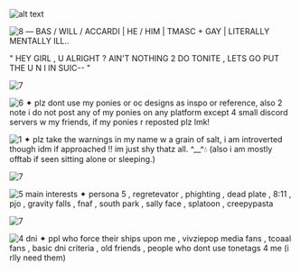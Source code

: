  ![alt text](https://64.media.tumblr.com/e9cbee148eccaa61111637c82730a6dc/54f7d060ccf6d1eb-22/s640x960/97f9bf41a0ed5ef1bc91d6879c2705cb94c083be.gif)

![8](https://64.media.tumblr.com/2d6e6f544bbb9cb338442a40a4d8a319/7ff15572939cc448-3c/s75x75_c1/0750e3a6b920f022d1dd784f1d55ded5db7092b4.gif)  — BAS / WILL / ACCARDI  |  HE / HIM  | TMASC + GAY | LITERALLY MENTALLY ILL..

" HEY GIRL , U ALRIGHT ? AIN'T NOTHING 2 DO TONITE , LETS GO PUT THE U N I IN SUIC-- "

![7](https://64.media.tumblr.com/1314fa1e19e6a033e447e1190477c051/c8a8e24a87d16d26-cf/s640x960/d7a28a117b1ac579632554919b679ab1d666c2f7.pnj)

![6](https://64.media.tumblr.com/3443d282e1bbf2115021445057754968/7ff15572939cc448-d0/s75x75_c1/5f142c02375aea7ddc2bc87ed18f1c645c26fad1.gif) ✦    plz dont use my ponies or oc designs as inspo or reference, also 2 note i do not post any of my ponies on any platform except 4 small discord servers w my friends, if my ponies r reposted plz lmk!

![1](https://64.media.tumblr.com/54f286b6c665ede3d381a59072484336/c14378824fd1614e-14/s75x75_c1/a3e340a66e2495d3fcab3cba03ad1ba098097632.gif)    ✦   plz take the warnings in my name w a grain of salt, i am introverted though idm if approached !! im just shy thatz all. ^__^💧 (also i am mostly offtab if seen sitting alone or sleeping.)

![7](https://64.media.tumblr.com/1314fa1e19e6a033e447e1190477c051/c8a8e24a87d16d26-cf/s640x960/d7a28a117b1ac579632554919b679ab1d666c2f7.pnj)

![5](https://64.media.tumblr.com/c7b9fc8ee7ab1f997c9a1884c6fa2057/c14378824fd1614e-f8/s75x75_c1/8b009a003a4e5197e372abfc8f99639b93f8e4cd.gif) main interests ✦ persona 5 , regretevator , phighting , dead plate , 8:11 , pjo , gravity falls , fnaf , south park , sally face , splatoon , creepypasta

![7](https://64.media.tumblr.com/1314fa1e19e6a033e447e1190477c051/c8a8e24a87d16d26-cf/s640x960/d7a28a117b1ac579632554919b679ab1d666c2f7.pnj)

![4](https://64.media.tumblr.com/95d8810da3abe4b0b0fb97a7103b806a/8f2c33dff79370d2-23/s75x75_c1/4111623d02e7e0bc6b1195461ec64366b3465200.gif)  dni ✦ ppl who force their ships upon me , vivziepop media fans , tcoaal fans , basic dni criteria , old friends , people who dont use tonetags 4 me (i rlly need them) 
